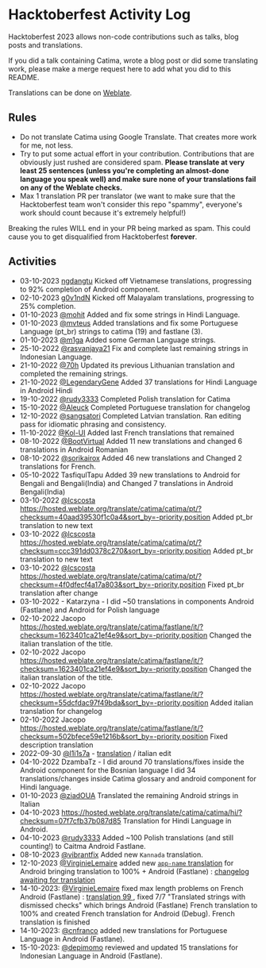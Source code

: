 # Hacktoberfest Activity Log

Hacktoberfest 2023 allows non-code contributions such as talks, blog posts and translations.

If you did a talk containing Catima, wrote a blog post or did some translating work, please make a merge request here to add what you did to this README.

Translations can be done on [Weblate](https://hosted.weblate.org/projects/catima/).

## Rules
- Do not translate Catima using Google Translate. That creates more work for me, not less.
- Try to put some actual effort in your contribution. Contributions that are obviously just rushed are considered spam. **Please translate at very least 25 sentences (unless you're completing an almost-done language you speak well) and make sure none of your translations fail on any of the Weblate checks.**
- Max 1 translation PR per translator (we want to make sure that the Hacktoberfest team won't consider this repo "spammy", everyone's work should count because it's extremely helpful!)

Breaking the rules WILL end in your PR being marked as spam. This could cause you to get disqualified from Hacktoberfest **forever**.

## Activities

- 03-10-2023 [ngdangtu](https://github.com/ngdangtu-vn) Kicked off Vietnamese translations, progressing to 92% completion of Android component.
- 02-10-2023 [g0v1ndN](https://github.com/g0v1ndN) Kicked off Malayalam translations, progressing to 25% completion.
- 01-10-2023 [@mohit](https://github.com/mohitahlawat2001) Added and fix some strings in Hindi Language.
- 01-10-2023 [@mvteus](https://github.com/mvteus) Added translations and fix some Portuguese Language (pt_br) strings to catima (19) and fastlane (3).
- 01-10-2023 [@m1ga](https://github.com/m1ga) Added some German Language strings.
- 25-10-2022 [@rasvanjaya21](https://github.com/rasvanjaya21) Fix and complete last remaining strings in Indonesian Language.
- 21-10-2022 [@70h](https://github.com/70h) Updated its previous Lithuanian translation and completed the remaining strings.
- 21-10-2022 [@LegendaryGene](https://github.com/LegendaryGene) Added 37 translations for Hindi Language in Android Hindi
- 19-10-2022 [@rudy3333](https://github.com/rudy3333) Completed Polish translation for Catima
- 15-10-2022 [@Aleuck](https://github.com/Aleuck) Completed Portuguese translation for changelog
- 12-10-2022 [@sangsatori](https://github.com/sangsatori) Completed Latvian translation. Ran editing pass for idiomatic phrasing and consistency.
- 11-10-2022 [@Kol-UI](https://github.com/Kol-UI) Added last French translations that remained 
- 08-10-2022 [@BootVirtual](https://github.com/BootVirtual) Added 11 new translations and changed 6 translations in Android Romanian
- 08-10-2022 [@sorikairox](https://github.com/sorikairox) Added 46 new translations and Changed 2 translations for French.
- 05-10-2022 TasfiqulTapu Added 39 new translations to Android for Bengali and Bengali(India) and Changed 7 translations in Android Bengali(India)
- 03-10-2022 [@lcscosta](https://github.com/lcscosta) https://hosted.weblate.org/translate/catima/catima/pt/?checksum=40aad39530f1c0a4&sort_by=-priority,position Added pt_br translation to new text  
- 03-10-2022 [@lcscosta](https://github.com/lcscosta) https://hosted.weblate.org/translate/catima/catima/pt/?checksum=ccc391dd0378c270&sort_by=-priority,position Added pt_br translation to new text  
- 03-10-2022 [@lcscosta](https://github.com/lcscosta) https://hosted.weblate.org/translate/catima/catima/pt/?checksum=4f0dfecf4a17a803&sort_by=-priority,position Fixed pt_br translation after change  
- 03-10-2022 - Katarzyna - I did ~50 translations in components Android (Fastlane) and Android for Polish language
- 02-10-2022 Jacopo https://hosted.weblate.org/translate/catima/fastlane/it/?checksum=1623401ca21ef4e9&sort_by=-priority,position Changed the italian translation of the title.  
- 02-10-2022 Jacopo https://hosted.weblate.org/translate/catima/fastlane/it/?checksum=1623401ca21ef4e9&sort_by=-priority,position Changed the italian translation of the title.
- 02-10-2022 Jacopo https://hosted.weblate.org/translate/catima/fastlane/it/?checksum=55dcfdac97f49bda&sort_by=-priority,position Added italian translation for changelog  
- 02-10-2022 Jacopo https://hosted.weblate.org/translate/catima/fastlane/it/?checksum=502bfece59e1216b&sort_by=-priority,position Fixed description translation  
- 2022-09-30 [@l1i1s7a]( https://github.com/l1i1s7a ) - [translation]( https://hosted.weblate.org/translate/catima/fastlane/it/?checksum=b7a779d1c893a114&sort_by=-priority,position ) / italian edit
- 04-10-2022 DzambaTz - I did around 70 translations/fixes inside the Android component for the Bosnian language
I did 34 translations/changes inside Catima glossary and android component for Hindi language.
- 01-10-2023 [@ziadOUA](https://github.com/ziadOUA) Translated the remaining Android strings in Italian
- 04-10-2023 https://hosted.weblate.org/translate/catima/catima/hi/?checksum=07f7cfb37b087d85  Translation for Hindi Language in Android.
- 04-10-2023 [@rudy3333](https://github.com/rudy3333) Added ~100 Polish translations (and still counting!) to Caitma Android Fastlane.
- 08-10-2023 [@vibrantfix](https://github.com/vibrantfix) Added new `Kannada` translation.
- 12-10-2023 [@VirginieLemaire](https://github.com/VirginieLemaire) added new [`app-name` translation](https://hosted.weblate.org/translate/catima/catima/fr/?sort_by=-priority%2Cposition&offset=1) for Android bringing translation to 100% + Android (Fastlane) : [changelog awaiting for translation](https://hosted.weblate.org/translate/catima/fastlane/fr/?q=state%3A%3Ctranslated&offset=1)
- 14-10-2023: [@VirginieLemaire](https://github.com/VirginieLemaire) fixed max length problems on French Android (Fastlane) : [translation 99 ](https://hosted.weblate.org/translate/catima/fastlane/fr/?&offset=99), fixed 7/7 "Translated strings with dismissed checks" which brings Android (Fastlane) French translation to 100% and created French translation for Android (Debug). French translation is finished
- 14-10-2023: [@cnfranco](https://github.com/cnfranco) added new translations for Portuguese Language in Android (Fastlane).
- 15-10-2023: [@depimomo](https://github.com/depimomo) reviewed and updated 15 translations for Indonesian Language in Android (Fastlane).
